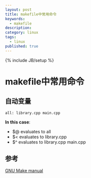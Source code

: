 ```yaml
---
layout: post
title: makefile中常用命令
keywords:
  - makefile
description: 
category: linux
tags:
  - linux
published: true
---
```

{% include JB/setup %}

# makefile中常用命令

## 自动变量
```
all: library.cpp main.cpp
```
**In this case**:

* $@ evaluates to all
* $< evaluates to library.cpp
* $^ evaluates to library.cpp main.cpp



## 参考
[GNU Make manual](https://www.gnu.org/software/make/manual/html_node/Automatic-Variables.html#Automatic-Variables)
